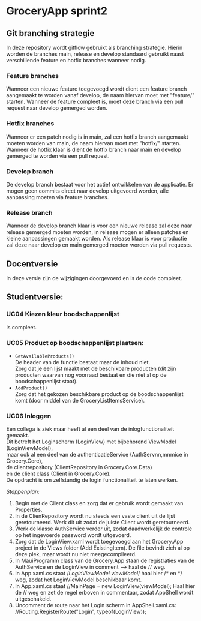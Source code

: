 # GroceryApp sprint2 

## Git branching strategie
In deze repository wordt gitflow gebruikt als branching strategie. Hierin worden de branches main, release en develop standaard gebruikt naast verschillende feature en hotfix branches wanneer nodig. 

### Feature branches
Wanneer een nieuwe feature toegevoegd wordt dient een feature branch aangemaakt te worden vanaf develop, de naam hiervan moet met "feature/" starten. Wanneer de feature compleet is, moet deze branch via een pull request naar develop gemerged worden. 
### Hotfix branches
Wanneer er een patch nodig is in main, zal een hotfix branch aangemaakt moeten worden van main, de naam hiervan moet met "hotfix/" starten. Wanneer de hotfix klaar is dient de hotfix branch naar main en develop gemerged te worden via een pull request.
### Develop branch
De develop branch bestaat voor het actief ontwikkelen van de applicatie. Er mogen geen commits direct naar develop uitgevoerd worden, alle aanpassing moeten via feature branches.
### Release branch
Wanneer de develop branch klaar is voor een nieuwe release zal deze naar release gemerged moeten worden, in release mogen er alleen patches en kleine aanpassingen gemaakt worden. Als release klaar is voor productie zal deze naar develop en main gemerged moeten worden via pull requests.


## Docentversie  
In deze versie zijn de wijzigingen doorgevoerd en is de code compleet.  

## Studentversie:  
### UC04 Kiezen kleur boodschappenlijst  
Is compleet.

### UC05 Product op boodschappenlijst plaatsen:   
- `GetAvailableProducts()`  
	De header van de functie bestaat maar de inhoud niet.  
	Zorg dat je een lijst maakt met de beschikbare producten (dit zijn producten waarvan nog voorraad bestaat en die niet al op de boodschappenlijst staat).  
- `AddProduct()`   
	Zorg dat het gekozen beschikbare product op de boodschappenlijst komt (door middel van de GroceryListItemsService).  

### UC06 Inloggen  
Een collega is ziek maar heeft al een deel van de inlogfunctionaliteit gemaakt.  
Dit betreft het Loginscherm (LoginView) met bijbehorend ViewModel (LoginViewModel),  
maar ook al een deel van de authenticatieService (AuthServnn,mnmice in Grocery.Core),  
de clientrepository (ClientRepository in Grocery.Core.Data)  
en de client class (Client in Grocery.Core).  
De opdracht is om zelfstandig de login functionaliteit te laten werken.  

*Stappenplan:*  
1. Begin met de Client class en zorg dat er gebruik wordt gemaakt van Properties.  
2. In de ClienRepository wordt nu steeds een vaste client uit de lijst geretourneerd. Werk dit uit zodat de juiste Client wordt geretourneerd.  
3. Werk de klasse AuthService verder uit, zodat daadwerkelijk de controle op het ingevoerde password wordt uitgevoerd.
4. Zorg dat de LoginView.xaml wordt toegevoegd aan het Grocery.App project in de Views folder (Add ExistingItem). De file bevindt zich al op deze plek, maar wordt nu niet meegecompileerd.  
5. In MauiProgramm class van de Grocery.App staan de registraties van de AuthService en de LoginView in comment --> haal de // weg.  
6. In App.xaml.cs staat /*LoginViewModel viewModel*/ haal hier /* en */ weg, zodat het LoginViewModel beschikbaar komt.  
7. In App.xaml.cs staat //MainPage = new LoginView(viewModel); Haal hier de // weg en zet de regel erboven in commentaar, zodat AppShell wordt uitgeschakeld.  
8. Uncomment de route naar het Login scherm in AppShell.xaml.cs: //Routing.RegisterRoute("Login", typeof(LoginView)); 
 
